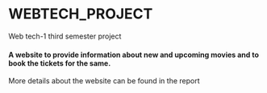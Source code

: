 # WEBTECH_PROJECT
Web tech-1 third semester  project
<h4> A website to provide information about new and upcoming movies and to book the tickets for the same.</h4>
<p> More details about the website can be found in the report
